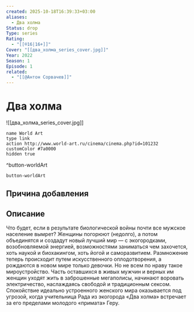 ```yaml
---
created: 2025-10-18T16:39:33+03:00
aliases:
  - Два холма
Status: drop
Type: series
Rating:
  - "[[®️16|16+]]"
Cover: "[[два_холма_series_cover.jpg]]"
Year: 2022
Season: 1
Episode: 1
related:
  - "[[@Антон Сорвачев]]"
---
```


# Два холма

![[два_холма_series_cover.jpg]]



```button
name World Art
type link
action http://www.world-art.ru/cinema/cinema.php?id=101232
customColor #7a0000
hidden true
```
^button-worldArt





`button-worldArt`

## Причина добавления




## Описание

Что будет, если в результате биологической войны почти все мужское население вымрет? Женщины погорюют (недолго), а потом объединятся и создадут новый лучший мир — с экогородками, возобновляемой энергией, возможностями заниматься чем захочется, хоть наукой и биохакингом, хоть йогой и саморазвитием. Размножение теперь происходит путем искусственного оплодотворения, а рождаются в новом мире только девочки. Но не всем по нраву такое мироустройство. Часть оставшихся в живых мужчин и верных им женщин уходят жить в заброшенные мегаполисы, начинают воровать электричество, наслаждаясь свободой и традиционным сексом. Спокойствие идеально устроенного женского мира оказывается под угрозой, когда учительница Рада из экогорода «Два холма» встречает за его пределами молодого «примата» Геру.
